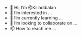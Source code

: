 - 👋 Hi, I’m @Killadibalan
- 👀 I’m interested in ...
- 🌱 I’m currently learning ...
- 💞️ I’m looking to collaborate on ...
- 📫 How to reach me ...

<!---
Killadibalan/Killadibalan is a ✨ special ✨ repository because its `README.md` (this file) appears on your GitHub profile.
You can click the Preview link to take a look at your changes.
--->
